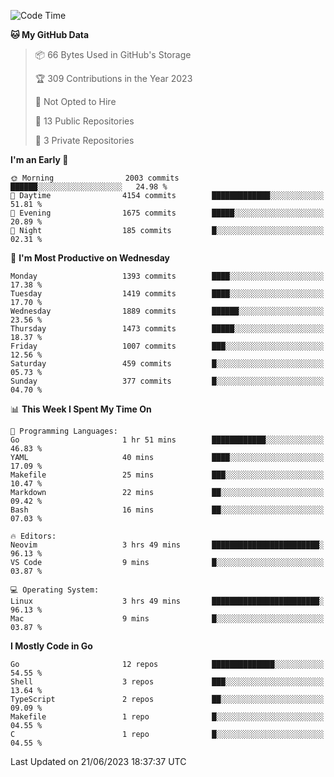 <!--START_SECTION:waka-->
![Code Time](http://img.shields.io/badge/Code%20Time-36%20hrs%2031%20mins-blue)

**🐱 My GitHub Data** 

> 📦 66 Bytes Used in GitHub's Storage 
 > 
> 🏆 309 Contributions in the Year 2023
 > 
> 🚫 Not Opted to Hire
 > 
> 📜 13 Public Repositories 
 > 
> 🔑 3 Private Repositories 
 > 
**I'm an Early 🐤** 

```text
🌞 Morning                2003 commits        ██████░░░░░░░░░░░░░░░░░░░   24.98 % 
🌆 Daytime                4154 commits        █████████████░░░░░░░░░░░░   51.81 % 
🌃 Evening                1675 commits        █████░░░░░░░░░░░░░░░░░░░░   20.89 % 
🌙 Night                  185 commits         █░░░░░░░░░░░░░░░░░░░░░░░░   02.31 % 
```
📅 **I'm Most Productive on Wednesday** 

```text
Monday                   1393 commits        ████░░░░░░░░░░░░░░░░░░░░░   17.38 % 
Tuesday                  1419 commits        ████░░░░░░░░░░░░░░░░░░░░░   17.70 % 
Wednesday                1889 commits        ██████░░░░░░░░░░░░░░░░░░░   23.56 % 
Thursday                 1473 commits        █████░░░░░░░░░░░░░░░░░░░░   18.37 % 
Friday                   1007 commits        ███░░░░░░░░░░░░░░░░░░░░░░   12.56 % 
Saturday                 459 commits         █░░░░░░░░░░░░░░░░░░░░░░░░   05.73 % 
Sunday                   377 commits         █░░░░░░░░░░░░░░░░░░░░░░░░   04.70 % 
```


📊 **This Week I Spent My Time On** 

```text
💬 Programming Languages: 
Go                       1 hr 51 mins        ████████████░░░░░░░░░░░░░   46.83 % 
YAML                     40 mins             ████░░░░░░░░░░░░░░░░░░░░░   17.09 % 
Makefile                 25 mins             ███░░░░░░░░░░░░░░░░░░░░░░   10.47 % 
Markdown                 22 mins             ██░░░░░░░░░░░░░░░░░░░░░░░   09.42 % 
Bash                     16 mins             ██░░░░░░░░░░░░░░░░░░░░░░░   07.03 % 

🔥 Editors: 
Neovim                   3 hrs 49 mins       ████████████████████████░   96.13 % 
VS Code                  9 mins              █░░░░░░░░░░░░░░░░░░░░░░░░   03.87 % 

💻 Operating System: 
Linux                    3 hrs 49 mins       ████████████████████████░   96.13 % 
Mac                      9 mins              █░░░░░░░░░░░░░░░░░░░░░░░░   03.87 % 
```

**I Mostly Code in Go** 

```text
Go                       12 repos            ██████████████░░░░░░░░░░░   54.55 % 
Shell                    3 repos             ███░░░░░░░░░░░░░░░░░░░░░░   13.64 % 
TypeScript               2 repos             ██░░░░░░░░░░░░░░░░░░░░░░░   09.09 % 
Makefile                 1 repo              █░░░░░░░░░░░░░░░░░░░░░░░░   04.55 % 
C                        1 repo              █░░░░░░░░░░░░░░░░░░░░░░░░   04.55 % 
```




 Last Updated on 21/06/2023 18:37:37 UTC
<!--END_SECTION:waka-->
